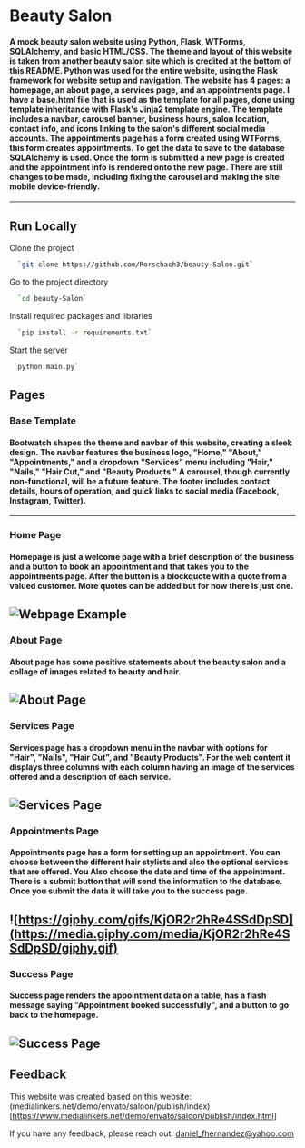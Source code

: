 # Beauty Salon

#### A mock beauty salon website using Python, Flask, WTForms, SQLAlchemy, and basic HTML/CSS. The theme and layout of this website is taken from another beauty salon site which is credited at the bottom of this README. Python was used for the entire website, using the Flask framework for website setup and navigation. The website has 4 pages: a homepage, an about page, a services page, and an appointments page. I have a base.html file that is used as the template for all pages, done using template inheritance with Flask's Jinja2 template engine. The template includes a navbar, carousel banner, business hours, salon location, contact info, and icons linking to the salon's different social media accounts. The appointments page has a form created using WTForms, this form creates appointments. To get the data to save to the database SQLAlchemy is used. Once the form is submitted a new page is created and the appointment info is rendered onto the new page. There are still changes to be made, including fixing the carousel and making the site mobile device-friendly.
---

## Run Locally

Clone the project

```bash {"id":"01HGF2PWJAAY0Z5PCWWDE3PWTS"}
  `git clone https://github.com/Rorschach3/beauty-Salon.git`
```

Go to the project directory

```bash {"id":"01HGF2PWJAAY0Z5PCWWE1AYTN4"}
  `cd beauty-Salon`
```

Install required packages and libraries

```bash {"id":"01HGF2PWJAAY0Z5PCWWGQ7Z62F"}
  `pip install -r requirements.txt`
```

Start the server

```bash {"id":"01HGF2PWJAAY0Z5PCWWJ50TH2H"}
 `python main.py`
```

## Pages


### Base Template 

#### Bootwatch shapes the theme and navbar of this website, creating a sleek design. The navbar features the business logo, "Home," "About," "Appointments," and a dropdown "Services" menu including "Hair," "Nails," "Hair Cut," and "Beauty Products." A carousel, though currently non-functional, will be a future feature. The footer includes contact details, hours of operation, and quick links to social media (Facebook, Instagram, Twitter).
--- 

### Home Page

#### Homepage is just a welcome page with a brief description of the business and a button to book an appointment and that takes you to the appointments page. After the button is a blockquote with a quote from a valued customer. More quotes can be added but for now there is just one.
![Webpage Example](https://i.ibb.co/Tkbfhj9/Scissors-Beauty-Salon.png)
---

### About Page

#### About page has some positive statements about the beauty salon and a collage of images related to beauty and hair.
![About Page](https://i.ibb.co/B6mt4rW/About-wep-page.png)
---

### Services Page

#### Services page has a dropdown menu in the navbar with options for "Hair", "Nails", "Hair Cut", and "Beauty Products". For the web content it displays three columns with each column having an image of the services offered and a description of each service.
![Services Page](https://i.ibb.co/6tvM4MR/Screenshot-2023-12-30-051819.png)
---

### Appointments Page

#### Appointments page has a form for setting up an appointment. You can choose between the different hair stylists and also the optional services that are offered. You Also choose the date and time of the appointment. There is a submit button that will send the information to the database. Once you submit the data it will take you to the success page.
![https://giphy.com/gifs/KjOR2r2hRe4SSdDpSD](https://media.giphy.com/media/KjOR2r2hRe4SSdDpSD/giphy.gif)
---

### Success Page

#### Success page renders the appointment data on a table, has a flash message saying "Appointment booked successfully", and a button to go back to the homepage.
![Success Page](https://i.ibb.co/99Tbjs4/Screenshot-2023-12-30-053313.png)
---

## Feedback

This website was created based on this website: (medialinkers.net/demo/envato/saloon/publish/index)[https://www.medialinkers.net/demo/envato/saloon/publish/index.html]

If you have any feedback, please reach out: daniel_fhernandez@yahoo.com

